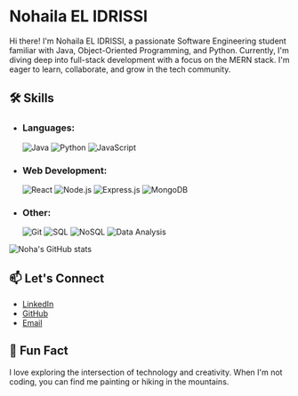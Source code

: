# Nohaila EL IDRISSI

Hi there! I'm Nohaila EL IDRISSI, a passionate Software Engineering student familiar with Java, Object-Oriented Programming, and Python. Currently, I'm diving deep into full-stack development with a focus on the MERN stack. I'm eager to learn, collaborate, and grow in the tech community.

## 🛠️ Skills

- ### Languages: 
  ![Java](https://img.shields.io/badge/Java-%23ED8B00.svg?style=for-the-badge&logo=java&logoColor=white)
  ![Python](https://img.shields.io/badge/Python-%2314354C.svg?style=for-the-badge&logo=python&logoColor=white)
  ![JavaScript](https://img.shields.io/badge/JavaScript-%23323330.svg?style=for-the-badge&logo=javascript&logoColor=%23F7DF1E)

- ### Web Development: 
  ![React](https://img.shields.io/badge/React-%2320232a.svg?style=for-the-badge&logo=react&logoColor=%2361DAFB)
  ![Node.js](https://img.shields.io/badge/Node.js-%2343853D.svg?style=for-the-badge&logo=node.js&logoColor=white)
  ![Express.js](https://img.shields.io/badge/Express.js-%23404d59.svg?style=for-the-badge&logo=express&logoColor=%2361DAFB)
  ![MongoDB](https://img.shields.io/badge/MongoDB-%2347A248.svg?style=for-the-badge&logo=mongodb&logoColor=white)

- ### Other: 
  ![Git](https://img.shields.io/badge/Git-%23F05033.svg?style=for-the-badge&logo=git&logoColor=white)
  ![SQL](https://img.shields.io/badge/SQL-%234169E1.svg?style=for-the-badge&logo=postgresql&logoColor=white)
  ![NoSQL](https://img.shields.io/badge/NoSQL-%23000000.svg?style=for-the-badge&logo=nosql&logoColor=white)
  ![Data Analysis](https://img.shields.io/badge/Data%20Analysis-%234A90E2.svg?style=for-the-badge&logo=python&logoColor=white)

![Noha's GitHub stats](https://github-readme-stats.vercel.app/api?username=aliahon&show_icons=true&theme=radical)

  ## 📫 Let's Connect

- [LinkedIn](https://www.linkedin.com/in/nohaila-el-idrissi-8b745624b/)
- [GitHub](https://github.com/aliahon)
- [Email](nohaila09el@gmail.com)

## 🎯 Fun Fact

I love exploring the intersection of technology and creativity. When I'm not coding, you can find me painting or hiking in the mountains.

